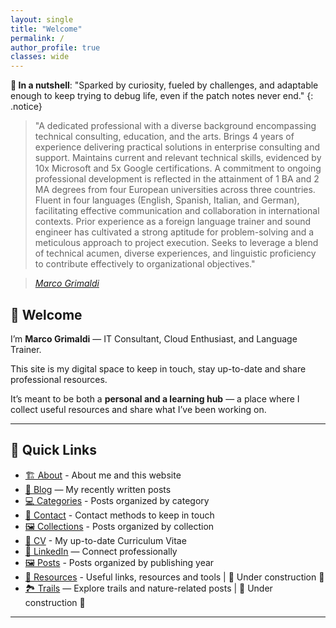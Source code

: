 ```yaml
---
layout: single
title: "Welcome"
permalink: /
author_profile: true
classes: wide
---
```


**🥜 In a nutshell**: "Sparked by curiosity, fueled by challenges, and adaptable enough to keep trying to debug life, even if the patch notes never end."
{: .notice}

> "A dedicated professional with a diverse background encompassing technical consulting, education, and the arts. Brings 4 years of experience delivering practical solutions in enterprise consulting and support. Maintains current and relevant technical skills, evidenced by 10x Microsoft and 5x Google certifications. A commitment to ongoing professional development is reflected in the attainment of 1 BA and 2 MA degrees from four European universities across three countries. Fluent in four languages (English, Spanish, Italian, and German), facilitating effective communication and collaboration in international contexts. Prior experience as a foreign language trainer and sound engineer has cultivated a strong aptitude for problem-solving and a meticulous approach to project execution. Seeks to leverage a blend of technical acumen, diverse experiences, and linguistic proficiency to contribute effectively to organizational objectives."

> <cite><a href="https://www.linkedin.com/in/marco-grimaldi29/">Marco Grimaldi</a></cite>

## 👋 Welcome

I’m **Marco Grimaldi** — IT Consultant, Cloud Enthusiast, and Language Trainer.  

This site is my digital space to keep in touch, stay up-to-date and share professional resources.

It’s meant to be both a **personal and a learning hub** — a place where I collect useful resources and share what I’ve been working on.

---

## 🔗 Quick Links

- [🏗️ About](/about/) - About me and this website
- [📘 Blog](/blog/) — My recently written posts  
- [💻 Categories](/categories/) - Posts organized by category
- [📲 Contact](/contact/) - Contact methods to keep in touch
- [🖼️ Collections](/collections/) - Posts organized by collection
- [📃 CV](/cv/) - My up-to-date Curriculum Vitae
- [💼 LinkedIn](https://www.linkedin.com/in/marco-grimaldi29/) — Connect professionally  
- [🖼️ Posts](/posts/) - Posts organized by publishing year
- [🧰 Resources](/resources/) - Useful links, resources and tools | 🚧 Under construction 🚧
- [🏞 Trails](/trails/) — Explore trails and nature-related posts | 🚧 Under construction 🚧

---
